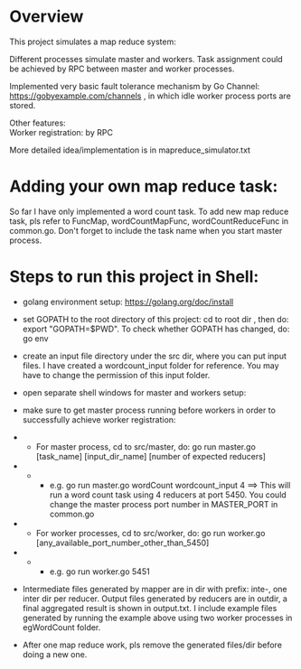 # Overview

This project simulates a map reduce system:

Different processes simulate master and workers. Task assignment could be achieved by RPC between master and worker processes.

Implemented very basic fault tolerance mechanism by Go Channel: https://gobyexample.com/channels , in which idle worker process ports are stored.

Other features:  
Worker registration: by RPC

More detailed idea/implementation is in mapreduce_simulator.txt

# Adding your own map reduce task:

So far I have only implemented a word count task. To add new map reduce task, pls refer to FuncMap, wordCountMapFunc, wordCountReduceFunc in common.go. Don't forget to include the task name when you start master process.

# Steps to run this project in Shell:

* golang environment setup: https://golang.org/doc/install

* set GOPATH to the root directory of this project: cd to root dir , then do: export "GOPATH=$PWD". To check whether GOPATH has changed, do: go env

* create an input file directory under the src dir, where you can put input files. I have created a wordcount_input folder for reference. 
You may have to change the permission of this input folder.

* open separate shell windows for master and workers setup:
* make sure to get master process running before workers in order to successfully achieve worker registration:
* * For master process, cd to src/master, do:  go run master.go [task_name] [input_dir_name] [number of expected reducers] 
* * * e.g.    go run master.go wordCount wordcount_input 4 ==> This will run a word count task using 4 reducers at port 5450.
 You could change the master process port number in MASTER_PORT in common.go

* * For worker processes, cd to src/worker, do: go run worker.go [any_available_port_number_other_than_5450]
* * * e.g.    go run worker.go 5451

* Intermediate files generated by mapper are in dir with prefix: inte-, one inter dir per reducer. Output files generated by reducers are in outdir, a final aggregated result is shown in output.txt. I include example files generated by running the example above using two worker processes in egWordCount folder.

* After one map reduce work, pls remove the generated files/dir before doing a new one.